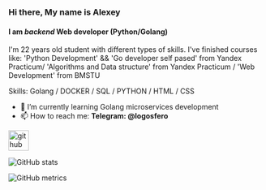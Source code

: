 ### Hi there, My name is Alexey
#### I am *backend* Web developer (Python/Golang)
I'm 22 years old student with different types of skills. I've finished courses like: 'Python Development' && 'Go developer self pased' from Yandex Practicum/ 'Algorithms and Data structure'  from Yandex Practicum / 'Web Development' from BMSTU

Skills: Golang / DOCKER / SQL / PYTHON / HTML / CSS

- 🌱 I’m currently learning Golang microservices development  
- 📫 How to reach me: **Telegram: @logosfero** 


[<img src='https://cdn.jsdelivr.net/npm/simple-icons@3.0.1/icons/github.svg' alt='github' height='40'>](https://github.com/Longreader)  

![GitHub stats](https://github-readme-stats.vercel.app/api?username=Longreader&show_icons=true)  

![GitHub metrics](https://metrics.lecoq.io/Longreader)  

